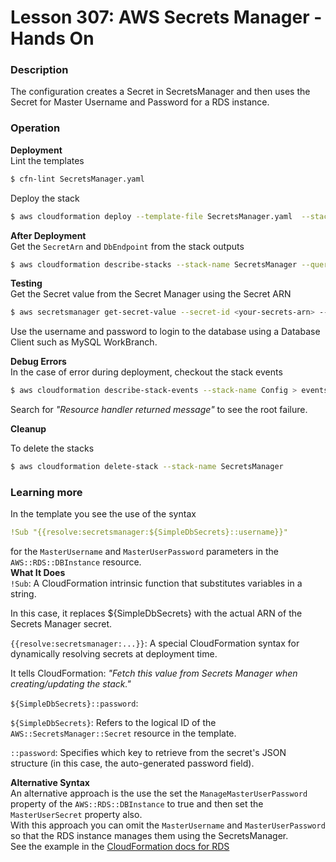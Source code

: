 # Lesson 307: AWS Secrets Manager - Hands On

### Description

The configuration creates a Secret in SecretsManager and then uses the Secret for Master Username and Password for a RDS instance.

### Operation

**Deployment**  
Lint the templates

```bash
$ cfn-lint SecretsManager.yaml
```

Deploy the stack

```bash
$ aws cloudformation deploy --template-file SecretsManager.yaml  --stack-name SecretsManager
```

**After Deployment**  
Get the `SecretArn` and `DbEndpoint` from the stack outputs

```bash
$ aws cloudformation describe-stacks --stack-name SecretsManager --query "Stacks[0].Outputs" --no-cli-pager
```

**Testing**  
Get the Secret value from the Secret Manager using the Secret ARN

```bash
$ aws secretsmanager get-secret-value --secret-id <your-secrets-arn> --no-cli-pager
```

Use the username and password to login to the database using a Database Client such as MySQL WorkBranch.

**Debug Errors**  
 In the case of error during deployment, checkout the stack events

```bash
$ aws cloudformation describe-stack-events --stack-name Config > events.json
```

Search for _"Resource handler returned message"_ to see the root failure.

**Cleanup**

To delete the stacks

```bash
$ aws cloudformation delete-stack --stack-name SecretsManager
```

### Learning more

In the template you see the use of the syntax

```yaml
!Sub "{{resolve:secretsmanager:${SimpleDbSecrets}::username}}"
```

for the `MasterUsername` and `MasterUserPassword` parameters in the `AWS::RDS::DBInstance` resource.  
**What It Does**  
`!Sub`: A CloudFormation intrinsic function that substitutes variables in a string.

In this case, it replaces ${SimpleDbSecrets} with the actual ARN of the Secrets Manager secret.

`{{resolve:secretsmanager:...}}`: A special CloudFormation syntax for dynamically resolving secrets at deployment time.

It tells CloudFormation: _"Fetch this value from Secrets Manager when creating/updating the stack."_

`${SimpleDbSecrets}::password`:

`${SimpleDbSecrets}`: Refers to the logical ID of the `AWS::SecretsManager::Secret` resource in the template.

`::password`: Specifies which key to retrieve from the secret's JSON structure (in this case, the auto-generated password field).

**Alternative Syntax**  
An alternative approach is the use the set the `ManageMasterUserPassword` property of the `AWS::RDS::DBInstance` to true and then set the `MasterUserSecret` property also.  
With this approach you can omit the `MasterUsername` and `MasterUserPassword` so that the RDS instance manages them using the SecretsManager.  
See the example in the [CloudFormation docs for RDS](https://docs.aws.amazon.com/AWSCloudFormation/latest/UserGuide/aws-resource-rds-dbinstance.html)
